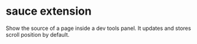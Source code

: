 # sauce extension
Show the source of a page inside a dev tools panel. It updates and stores scroll position by default. 
